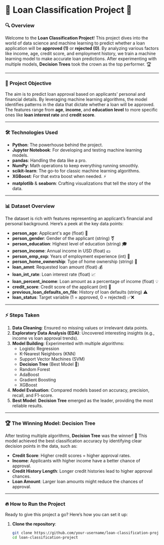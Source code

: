 # 🚀 Loan Classification Project 🚀

### 🔍 **Overview**

Welcome to the **Loan Classification Project**! This project dives into the world of data science and machine learning to predict whether a loan application will be **approved (1)** or **rejected (0)**. By analyzing various factors like income, age, credit score, and employment history, we train a machine learning model to make accurate loan predictions. After experimenting with multiple models, **Decision Trees** took the crown as the top performer. 🏆

---

### 🎯 **Project Objective**

The aim is to predict loan approval based on applicants' personal and financial details. By leveraging machine learning algorithms, the model identifies patterns in the data that dictate whether a loan will be approved. The features range from **age**, **income**, and **education level** to more specific ones like **loan interest rate** and **credit score**. 

---

### 🛠️ **Technologies Used**

- **Python**: The powerhouse behind the project. 
- **Jupyter Notebook**: For developing and testing machine learning models.
- **pandas**: Handling the data like a pro.
- **NumPy**: Math operations to keep everything running smoothly.
- **scikit-learn**: The go-to for classic machine learning algorithms.
- **XGBoost**: For that extra boost when needed. ⚡
- **matplotlib** & **seaborn**: Crafting visualizations that tell the story of the data.

---

### 📊 **Dataset Overview**

The dataset is rich with features representing an applicant’s financial and personal background. Here’s a peek at the key data points:

- **person_age**: Applicant's age (float) 📅
- **person_gender**: Gender of the applicant (string) ⚧
- **person_education**: Highest level of education (string) 🎓
- **person_income**: Annual income in USD (float) 💵
- **person_emp_exp**: Years of employment experience (int) 💼
- **person_home_ownership**: Type of home ownership (string) 🏡
- **loan_amnt**: Requested loan amount (float) 💰
- **loan_int_rate**: Loan interest rate (float) 📈
- **loan_percent_income**: Loan amount as a percentage of income (float) 💡
- **credit_score**: Credit score of the applicant (int) 🏦
- **previous_loan_defaults_on_file**: History of loan defaults (string) ⚠️
- **loan_status**: Target variable (1 = approved, 0 = rejected) ✅❌

---

### ⚡ **Steps Taken**

1. **Data Cleaning**: Ensured no missing values or irrelevant data points.
2. **Exploratory Data Analysis (EDA)**: Uncovered interesting insights (e.g., income vs loan approval trends).
3. **Model Building**: Experimented with multiple algorithms:
   - Logistic Regression
   - K-Nearest Neighbors (KNN)
   - Support Vector Machines (SVM)
   - **Decision Tree** (Best Model 🌟)
   - Random Forest
   - AdaBoost
   - Gradient Boosting
   - XGBoost
4. **Model Evaluation**: Compared models based on accuracy, precision, recall, and F1-score.
5. **Best Model**: **Decision Tree** emerged as the leader, providing the most reliable results.

---

### 🏆 **The Winning Model: Decision Tree**

After testing multiple algorithms, **Decision Tree** was the winner! 🎉 This model achieved the best classification accuracy by identifying clear decision points in the data, such as:
- **Credit Score**: Higher credit scores = higher approval rates.
- **Income**: Applicants with higher income have a better chance of approval.
- **Credit History Length**: Longer credit histories lead to higher approval chances.
- **Loan Amount**: Larger loan amounts might reduce the chances of approval.

---

### 🔥 **How to Run the Project**

Ready to give this project a go? Here’s how you can set it up:

1. **Clone the repository**:
   ```bash
   git clone https://github.com/your-username/loan-classification-project.git
   cd loan-classification-project
